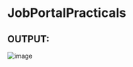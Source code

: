 # JobPortalPracticals

## OUTPUT:
![image](https://github.com/Karthikeyan21001828/JobPortalPracticals/assets/93427303/4e37b7d3-9a32-41fd-ab7a-396ce1497488)
